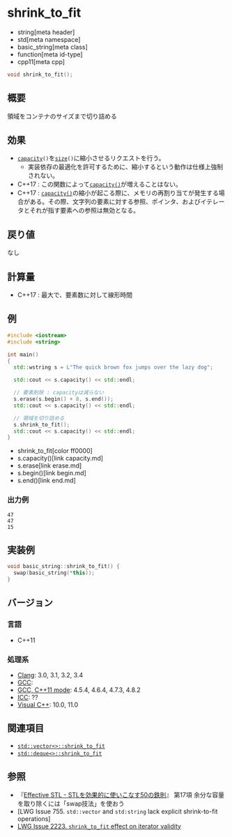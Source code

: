# shrink_to_fit
* string[meta header]
* std[meta namespace]
* basic_string[meta class]
* function[meta id-type]
* cpp11[meta cpp]

```cpp
void shrink_to_fit();
```

## 概要
領域をコンテナのサイズまで切り詰める


## 効果
- [`capacity`](capacity.md)`()`を[`size`](size.md)`()`に縮小させるリクエストを行う。
    - 実装依存の最適化を許可するために、縮小するという動作は仕様上強制されない。
- C++17 : この関数によって[`capacity()`](capacity.md)が増えることはない。
- C++17 : [`capacity()`](capacity.md)の縮小が起こる際に、メモリの再割り当てが発生する場合がある。その際、文字列の要素に対する参照、ポインタ、およびイテレータとそれが指す要素への参照は無効となる。


## 戻り値
なし


## 計算量
- C++17 : 最大で、要素数に対して線形時間


## 例
```cpp
#include <iostream>
#include <string>

int main()
{
  std::wstring s = L"The quick brown fox jumps over the lazy dog";

  std::cout << s.capacity() << std::endl;

  // 要素削除 : capacityは減らない
  s.erase(s.begin() + 8, s.end());
  std::cout << s.capacity() << std::endl;

  // 領域を切り詰める
  s.shrink_to_fit();
  std::cout << s.capacity() << std::endl;
}
```
* shrink_to_fit[color ff0000]
* s.capacity()[link capacity.md]
* s.erase[link erase.md]
* s.begin()[link begin.md]
* s.end()[link end.md]

### 出力例
```
47
47
15
```

## 実装例
```cpp
void basic_string::shrink_to_fit() {
  swap(basic_string(*this));
}
```

## バージョン
### 言語
- C++11

### 処理系
- [Clang](/implementation.md#clang): 3.0, 3.1, 3.2, 3.4
- [GCC](/implementation.md#gcc):
- [GCC, C++11 mode](/implementation.md#gcc): 4.5.4, 4.6.4, 4.7.3, 4.8.2
- [ICC](/implementation.md#icc): ??
- [Visual C++](/implementation.md#visual_cpp): 10.0, 11.0


## 関連項目
- [`std::vector<>::shrink_to_fit`](../../vector/shrink_to_fit.md)
- [`std::deque<>::shrink_to_fit`](../../deque/shrink_to_fit.md)


## 参照
- 『[Effective STL - STLを効果的に使いこなす50の鉄則](https://www.amazon.co.jp/dp/4894714108)』 第17項 余分な容量を取り除くには「swap技法」を使おう
- [LWG Issue 755. `std::vector` and `std:string` lack explicit shrink-to-fit operations]
- [LWG Issue 2223. `shrink_to_fit` effect on iterator validity](https://wg21.cmeerw.net/lwg/issue2223)
